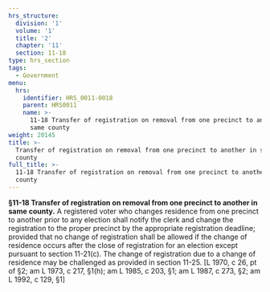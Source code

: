 ```yaml
---
hrs_structure:
  division: '1'
  volume: '1'
  title: '2'
  chapter: '11'
  section: 11-18
type: hrs_section
tags:
  - Government
menu:
  hrs:
    identifier: HRS_0011-0018
    parent: HRS0011
    name: >-
      11-18 Transfer of registration on removal from one precinct to another in
      same county
weight: 20145
title: >-
  Transfer of registration on removal from one precinct to another in same
  county
full_title: >-
  11-18 Transfer of registration on removal from one precinct to another in same
  county
---
```

**§11-18 Transfer of registration on removal from one precinct to another in same county.** A registered voter who changes residence from one precinct to another prior to any election shall notify the clerk and change the registration to the proper precinct by the appropriate registration deadline; provided that no change of registration shall be allowed if the change of residence occurs after the close of registration for an election except pursuant to section 11-21(c). The change of registration due to a change of residence may be challenged as provided in section 11-25\. [L 1970, c 26, pt of §2; am L 1973, c 217, §1(h); am L 1985, c 203, §1; am L 1987, c 273, §2; am L 1992, c 129, §1]